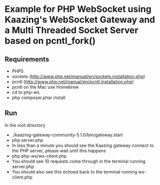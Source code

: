 Example for PHP WebSocket using Kaazing's WebSocket Gateway and a Multi Threaded Socket Server based on pcntl_fork()
====================

Requirements
---------------------
* PHP5	
* sockets (http://www.php.net/manual/en/sockets.installation.php)
* pcntl (http://www.php.net/manual/en/pcntl.installation.php)
* pcntl on the Mac use Homebrew
* cd to php-ws
* php composer.phar install

Run
---------------------
In the root directory
* ./kaazing-gateway-community-5.1.0/bin/gateway.start 
* php server.php
* In less than a minute you should see the Kaazing gateway connect to the PHP server, please wait until this happens
* php php-ws/ws-client.php
* You should see 10 requests come through in the terminal running server.php
* You should also see this echoed back to the terminal running ws-client.php
